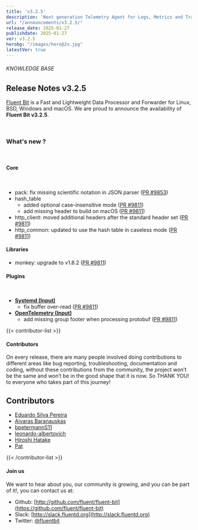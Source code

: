```yaml
---
title: 'v3.2.5'
description: 'Next generation Telemetry Agent for Logs, Metrics and Traces. '
url: "/announcements/v3.2.5/"
release_date: 2025-01-27
publishdate: 2025-01-27
ver: v3.2.5
herobg: "/images/hero@2x.jpg"
latestVer: true
---
```


###### KNOWLEDGE BASE

## Release Notes v3.2.5

[Fluent Bit](https://fluentbit.io) is a Fast and Lightweight Data Processor and Forwarder for Linux, BSD, Windows and macOS. We are proud to announce the availability of **Fluent Bit v3.2.5**.

<br>

### What's new ?

<br>

#### Core

<br>

- pack: fix missing scientific notation in JSON parser ([PR #9853](https://github.com/fluent/fluent-bit/pull/9853))
- hash_table
  - added optional case-insensitive mode ([PR #9811](https://github.com/fluent/fluent-bit/pull/9811))
  - add missing header to build on macOS ([PR #9811](https://github.com/fluent/fluent-bit/pull/9811))
- http_client: moved additional headers after the standard header set ([PR #9811](https://github.com/fluent/fluent-bit/pull/9811))
- http_common: updated to use the hash table in caseless mode ([PR #9811](https://github.com/fluent/fluent-bit/pull/9811))

#### Libraries

- monkey: upgrade to v1.8.2 ([PR #9811](https://github.com/fluent/fluent-bit/pull/9811))

#### Plugins

<br>

- **[Systemd (Input)](https://docs.fluentbit.io/manual/3.2/pipeline/inputs/systemd)**
  - fix buffer over-read ([PR #9811](https://github.com/fluent/fluent-bit/pull/9811))
- **[OpenTelemetry (Input)](https://docs.fluentbit.io/manual/3.2/pipeline/inputs/opentelemetry)**
  - add missing group footer when processing protobuf ([PR #9811](https://github.com/fluent/fluent-bit/pull/9811))

{{< contributor-list >}}

#### Contributors

On every release, there are many people involved doing contributions to different areas like bug reporting, troubleshooting, documentation and coding, without these contributions from the community, the project won’t be the same and won’t be in the good shape that it is now. So THANK YOU! to everyone who takes part of this journey!

## Contributors

- [Eduardo Silva Pereira](https://github.com/edsiper)
- [Aivaras Baranauskas](https://github.com/aivarasbaranauskas)
- [bpetermannS11](https://github.com/bpetermannS11)
- [leonardo-albertovich](https://github.com/leonardo-albertovich)
- [Hiroshi Hatake](https://github.com/cosmo0920)
- [Pat](https://github.com/patrick-stephens)

{{< /contributor-list >}}

#### Join us

We want to hear about you, our community is growing, and you can be part of it!, you can contact us at:

* Github: [http://github.com/fluent/fluent-bit](https://github.com/fluent/fluent-bit)
* Slack: [http://slack.fluentd.org](http://slack.fluentd.org)
* Twitter: [@fluentbit](https://twitter.com/fluentbit)